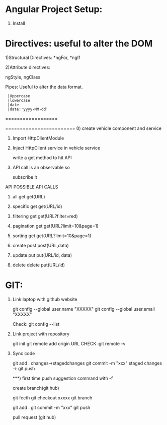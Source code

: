 Angular Project Setup:
=====================

1) Install 


Directives: useful to alter the DOM
===========

1)Structural Directives:
   *ngFor, *ngIf

2)Attribute directives:
   
   ngStyle, ngClass

Pipes: Useful to alter the data format.

     |Uppercase
     |lowercase
     |date
     |date:'yyyy-MM-dd'


<!-- DATA FLOW -->
==================


<!-- API Integration -->
========================
0) create vehicle component and service

1) Import HttpClientModule

2) Inject HttpClient service in vehicle service
   
   write a get method to hit API

3) API call is an observable so
   
   subscribe it 
   

API POSSIBLE API CALLS

1) all          get         get(URL)

2) specific     get         get(URL/id)

3) filtering    get         get(URL?filter=red)

4) pagination   get         get(URL?limit=10&page=1)

5) sorting      get         get(URL?limit=10&page=1)

6) create       post        post(URL,data)

7) update       put         put(URL/id, data)

8) delete       delete      put(URL/id)




GIT:
=====

1) Link laptop with github website

   git config --global user.name  "XXXXX"
   git config --global user.email  "XXXXX"

   Check: git config --list


2) Link project with repository

    git init
    git remote add origin URL
    CHECK :git remote -v

3) Sync code

   git add .                     changes->stagedchanges
   git commit -m "xxx"           staged changes ->
   git push

   ***) first time push suggestion command with -f

   create branch(git hub)

   git fecth
   git checkout xxxxx
   git branch

   git add .
   git commit -m "xxx"
   git push

   pull request
   (git hub)




